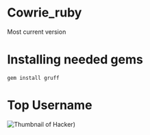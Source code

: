 # Cowrie_ruby
Most current version

# Installing needed gems
```gem install gruff```


# Top Username


![Thumbnail of Hacker](https://i.imgur.com/CBkAH0b.png=250x250))
